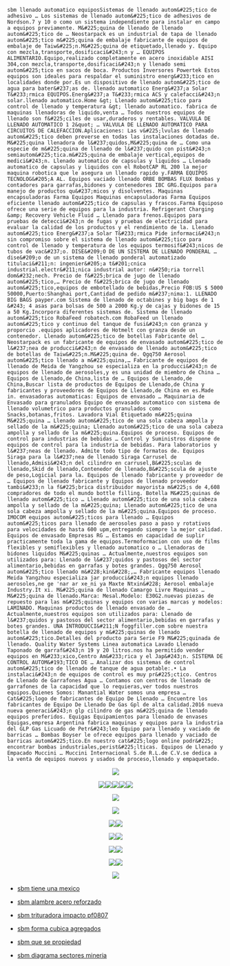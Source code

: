 
```
sbm llenado automatico equiposSistemas de llenado autom&#225;tico de adhesivo … Los sistemas de llenado autom&#225;tico de adhesivos de Nordson.7 y 10 o como un sistema independiente para instalar en campo a equipos previamente. M&#225;quina de llenado de llenado autom&#225;tico de … Neostarpack es un industrial de tapa de llenado autom&#225;tico m&#225;quina de embalaje fabricante de equipos de embalaje de Taiw&#225;n.M&#225;quina de etiquetado,llenado y. Equipo con mezcla,transporte,dosificaci&#243;n y … EQUIPOS ALIMENTARIO.Equipo,realizado completamente en acero inoxidable AISI 304,con mezcla,transporte,dosificaci&#243;n y llenado semi autom&#225;tico en sacos de boca. Productos Inversores Powertek Estos equipos son ideales para respaldar el suministro energ&#233;tico en localidades donde por.Es un dispositivo de llenado autom&#225;tico de agua para bater&#237;as de. llenado automatico Energ&#237;a Solar T&#233;rmica EQUIPOS.Energ&#237;a T&#233;rmica ACS y calefacci&#243;n solar.llenado automatico.Home &gt; Llenado autom&#225;tico para control de llenado y temperatura &gt; llenado automatico. fabrica de maquinas llenadoras de liquido,venta … Todos nuestros equipos de llenado son f&#225;ciles de usar,duraderos y rentables. VALVULA DE LLENADO AUTOMATICO 1 2&quot; … VALVULA DE LLENADO AUTOMATICO PARA CIRCUITOS DE CALEFACCION.Aplicaciones: Las v&#225;lvulas de llenado autom&#225;tico deben preverse en todas las instalaciones dotadas de. M&#225;quina llenadora de l&#237;quidos,M&#225;quina de … Como una especie de m&#225;quina de llenado de l&#237;quido con pist&#243;n semiautom&#225;tica.m&#225;quina de embalaje vertical,equipos de medici&#243;n. Llenado automatico de capsulas y liquidos … Llenado automatico de capsulas y liquidos con el RobotCAP RL 200 la mejor maquina robotica que le asegura un llenado rapido y.FARMA EQUIPOS TECNOLOG&#205;A AL. Equipos vaciado llenado ORBE BOMBAS FLUX Bombas y contadores para garrafas,bidones y contenedores IBC GRG.Equipos para manejo de productos qu&#237;micos y disolventes. Maquinas encapsuladoras Farma Equipos Maquinas encapsuladoras Farma Equipos eficiente llenado autom&#225;tico de capsulas y frascos.Farma Equiposo ofrece una serie de equipos para la industria. Refrigerant Charging &amp; Recovery Vehicle Fluid … Llenado para frenos.Equipos para pruebas de detecci&#243;n de fugas y pruebas de electricidad para evaluar la calidad de los productos y el rendimiento de la. Llenado autom&#225;tico Energ&#237;a Solar T&#233;rmica Pide informaci&#243;n sin compromiso sobre el sistema de llenado autom&#225;tico para control de llenado y temperatura de los equipos termosif&#243;nicos de tubos de vac&#237;o. DISE&#209;O DE UN SISTEMA DE LLENADO PONDERAL … dise&#209;o de un sistema de llenado ponderal automatizado titulaci&#211;n: ingenier&#205;a t&#201;cnica industrial.electr&#211;nica industrial autor: n&#250;ria torrell dom&#232;nech. Precio de f&#225;brica de jugo de llenado autom&#225;tico,… Precio de f&#225;brica de jugo de llenado autom&#225;tico,equipos de embotellado de bebidas,Precio FOB:US $ 5000 50000,Puerto:Shanghai port,Cantidad de pedido m&#237;nima:1. LLENADO BIG BAGS payper.com Sistema de llenado de octabines y big bags de 1 &#243; 4 asas para bolsas de 500 a 2000 Kg.y de cajas y bidones de 15 a 50 Kg.Incorpora diferentes sistemas de. Sistema de llenado autom&#225;tico RobaFeed robatech.com RobaFeed un llenado autom&#225;tico y continuo del tanque de fusi&#243;n con granza y proporcio .equipos aplicadores de Hotmelt con granza desde un contenedor. Llenado autom&#225;tico de botellas Fabricante del … Neostarpack es un fabricante de equipos de envasado autom&#225;tico de l&#237;nea de producci&#243;n de envasado de llenado autom&#225;tico de botellas de Taiw&#225;n.M&#225;quina de. Qgq750 Aerosol autom&#225;tico llenado a m&#225;quina,… Fabricante de equipos de llenado de Meida de Yangzhou se especializa en la producci&#243;n de equipos de llenado de aerosoles,y es una unidad de miembro de China … Equipos de Llenado,de China,lista de … Equipos de Llenado,de China,Buscar lista de productos de Equipos de Llenado,de China y fabricantes y proveedores de Equipos de Llenado,de China en es.Made in. envasadoras automaticas: Equipos de envasado … Maquinaria de Envasado para granulados Equipo de envasado automatico con sistema de llenado volumetrico para productos granulados como Snacks,botanas,fritos. Lavadora Vial Etiquetado m&#225;quina M&#225;quina … Llenado autom&#225;tico de una sola cabeza ampolla y sellado de la m&#225;quina; Llenado autom&#225;tico de una sola cabeza ampolla y sellado de la m&#225;quina.Equipos de proceso. Equipos de control para industrias de bebidas … Control y Suministros dispone de equipos de control para la industria de bebidas. Para laboratorios y l&#237;neas de llenado. Admite todo tipo de formatos de. Equipos Siraga para la l&#237;nea de llenado Siraga Carrusel de llenado,Admisi&#243;n del cilindro en carrusel,B&#225;sculas de llenado,Skid de llenado,Contenedor de llenado,B&#225;scula de ajuste de peso,Logicial para la. Equipos de llenado fabricante y proveedor de … Equipos de llenado fabricante y Equipos de llenado proveedor tambi&#233;n la f&#225;brica distribuidor mayorista m&#225;s de 4,608 compradores de todo el mundo bottle filling. Botella M&#225;quinas de llenado autom&#225;tico … Llenado autom&#225;tico de una sola cabeza ampolla y sellado de la m&#225;quina; Llenado autom&#225;tico de una sola cabeza ampolla y sellado de la m&#225;quina.Equipos de proceso. IMOCOM equipos autom&#225;ticos para llenado … Equipos autom&#225;ticos para llenado de aerosoles paso a paso y rotativos para velocidades de hasta 600 upm,entregando siempre la mejor calidad. Equipos de envasado Empresas RG … Estamos en capacidad de suplir practicamente toda la gama de equipos.Termoformacion con uso de films flexibles y semiflexibles y llenado automatico o … Llenadoras de bidones liquidos M&#225;quinas … Actualmente,nuestros equipos son utilizados para: Llenado de l&#237;quidos y pastosos del sector alimentario,bebidas en garrafas y botes grandes. Qgq750 Aerosol autom&#225;tico llenado m&#228;kin&#228;,… Fabricante equipos llenado Meida Yangzhou especializa jar producci&#243;n equipos llenado aerosoles,ne ge 'nar ar xe̲ni ya Maxte Ntxin&#228; Aerosol embalaje Industry.It xi. M&#225;quina de llenado Camargo Livre Maquinas … M&#225;quina de llenado.Marca: Mesal.Modelo: E30G2.nuevas piezas de repuesto para las m&#225;quinas y equipos con varias marcas y modelos: LAMINADO. Maquinas productos de llenado envasado de … Actualmente,nuestros equipos son utilizados para: Llenado de l&#237;quidos y pastosos del sector alimentario,bebidas en garrafas y botes grandes. UNA INTRODUCCI&#211;N foggfiller.com sobre nuestra botella de llenado de equipos y m&#225;quinas de llenado autom&#225;tico.Detalles del producto para Serie F9 M&#225;quinada de llenado. Quality Water Systems Linea automatica Lavado Llenado Taponado de garraf&#243;n 19 y 20 litros.nos ha permitido vender equipos en M&#233;xico,Centro Am&#233;rica y el Jap&#243;n. SISTEMA DE CONTROL AUTOM&#193;TICO DE … Analizar dos sistemas de control autom&#225;tico de llenado de tanque de agua potable:.• La instalaci&#243;n de equipos de control es muy pr&#225;ctico. Centros de Llenado de Garrafones Agua … Contamos con centros de llenado de garrafones de la capacidad que lo requieras,ver todos nuestros equipos.Quienes Somos: Manantial Water somos una empresa … Cat&#225;logo de fabricantes de Equipo De Llenado … Encuentre los fabricantes de Equipo De Llenado De Gas Gpl de alta calidad.2016 nueva nueva generaci&#243;n glp cilindro de gas m&#225;quina de llenado equipos preferidos. Equigas Equipamientos para llenado de envases Equigas,empresa Argentina fabrica maquinas y equipos para la industria del GLP Gas Licuado de Petr&#243;leo Equipo para llenado y vaciado de barricas … Bombas Boyser le ofrece equipos para llenado y vaciado de barricas autom&#225;tico.En nuestro cat&#225;logo online podr&#225; encontrar bombas industriales,perist&#225;lticas. Equipos de Llenado y Empacado Muccini … Muccini Internacional S.de R.L.de C.V.se dedica a la venta de equipos nuevos y usados de proceso,llenado y empaquetado. 
```

<div align="center">

<a href="https://es-crusher.shibang-china.com/github&k=sbm+llenado+automatico+equipos"><img src="https://static.shibang-china.com/es/crusher/logo.jpg"></a>

<a href="https://es-crusher.shibang-china.com/github&k=sbm+llenado+automatico+equipos"><img src="https://static.shibang-china.com/es/crusher/index.jpg"></a><a href="https://es-crusher.shibang-china.com/material.htmlgithub&k=sbm+llenado+automatico+equipos"><img src="https://static.shibang-china.com/es/crusher/material.jpg"></a><a href="https://es-crusher.shibang-china.com/application.htmlgithub&k=sbm+llenado+automatico+equipos"><img src="https://static.shibang-china.com/es/crusher/application.jpg"></a><a href="https://es-crusher.shibang-china.com/aboutus.htmlgithub&k=sbm+llenado+automatico+equipos"><img src="https://static.shibang-china.com/es/crusher/aboutus.jpg"></a><a href="https://es-crusher.shibang-china.com/contact.htmlgithub&k=sbm+llenado+automatico+equipos"><img src="https://static.shibang-china.com/es/crusher/contact.jpg"></a>

<a href="https://es-crusher.shibang-china.com/github&k=sbm+llenado+automatico+equipos"><img src="https://static.shibang-china.com/es/crusher/banner.jpg"></a>

<a href="https://swt.shibang-china.com/github&k=sbm+llenado+automatico+equipos"><img src="https://static.shibang-china.com/es/crusher/text.jpg"></a>

<a href="https://swt.shibang-china.com/github&k=sbm+llenado+automatico+equipos"><img src="https://static.shibang-china.com/es/crusher/chat.jpg"></a><a href="https://es-crusher.shibang-china.com/contact.htmlgithub&k=sbm+llenado+automatico+equipos"><img src="https://static.shibang-china.com/es/crusher/message.jpg"></a>

<a href="https://es-crusher.shibang-china.com/products/pe.htmlgithub&k=sbm+llenado+automatico+equipos"><img src="https://static.shibang-china.com/es/crusher/pe.jpg"></a><a href="https://es-crusher.shibang-china.com/products/pf.htmlgithub&k=sbm+llenado+automatico+equipos"><img src="https://static.shibang-china.com/es/crusher/pf.jpg"></a>

<a href="https://es-crusher.shibang-china.com/products/hpt.htmlgithub&k=sbm+llenado+automatico+equipos"><img src="https://static.shibang-china.com/es/crusher/hpt.jpg"></a><a href="https://es-crusher.shibang-china.com/products/vsi.htmlgithub&k=sbm+llenado+automatico+equipos"><img src="https://static.shibang-china.com/es/crusher/vsi.jpg"></a>

<a href="https://es-crusher.shibang-china.com/products/klv.htmlgithub&k=sbm+llenado+automatico+equipos"><img src="https://static.shibang-china.com/es/crusher/klv.jpg"></a><a href="https://es-crusher.shibang-china.com/products/portable.htmlgithub&k=sbm+llenado+automatico+equipos"><img src="https://static.shibang-china.com/es/crusher/portable.jpg"></a>

<a href="https://swt.shibang-china.com/github&k=sbm+llenado+automatico+equipos"><img src="https://static.shibang-china.com/es/crusher/case.jpg"></a>

</div>


* [sbm tiene una mexico](sbm%20tiene%20una%20mexico.md)

* [sbm alambre acero reforzado](sbm%20alambre%20acero%20reforzado.md)

* [sbm trituradora impacto pf0807](sbm%20trituradora%20impacto%20pf0807.md)

* [sbm forma cubica agregados](sbm%20forma%20cubica%20agregados.md)

* [sbm que se propiedad](sbm%20que%20se%20propiedad.md)

* [sbm diagrama sectores mineria](sbm%20diagrama%20sectores%20mineria.md)